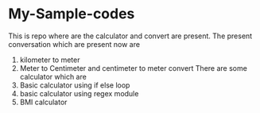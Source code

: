 # My-Sample-codes
This is repo where are the calculator and convert are present.
The present conversation which are present now are 
1) kilometer to meter 
2) Meter to Centimeter and  centimeter to meter convert
There are some calculator which are 
1) Basic calculator using if else loop
2) basic calculator using regex module
3) BMI calculator

